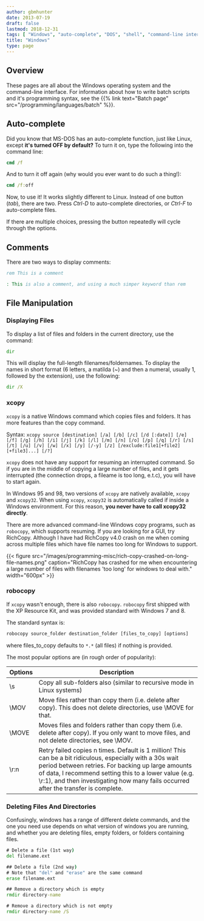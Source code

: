 ```yaml
---
author: gbmhunter
date: 2013-07-19
draft: false
lastmod: 2018-12-31
tags: [ "Windows", "auto-complete", "DOS", "shell", "command-line interface", "CLI", "comments", "xcopy" ]
title: "Windows"
type: page
---
```


## Overview

These pages are all about the Windows operating system and the command-line interface. For information about how to write batch scripts and it's programming syntax, see the {{% link text="Batch page" src="/programming/languages/batch" %}}.

## Auto-complete

Did you know that MS-DOS has an auto-complete function, just like Linux, except **it's turned OFF by default?** To turn it on, type the following into the command line:

```bat
cmd /f
```

And to turn it off again (why would you ever want to do such a thing!):

```bat
cmd /f:off
```

Now, to use it! It works slightly different to Linux. Instead of one button (_tab_), there are two. Press _Ctrl-D_ to auto-complete directories, or _Ctrl-F_ to auto-complete files.

If there are multiple choices, pressing the button repeatedly will cycle through the options.

## Comments

There are two ways to display comments:

```bat
rem This is a comment

: This is also a comment, and using a much simper keyword than rem
```

## File Manipulation

### Displaying Files

To display a list of files and folders in the current directory, use the command:

```bat
dir
```

This will display the full-length filenames/foldernames. To display the names in short format (6 letters, a matilda (~) and then a numeral, usually 1, followed by the extension), use the following:

```bat
dir /X
```

### xcopy

`xcopy` is a native Windows command which copies files and folders. It has more features than the copy command.

Syntax: `xcopy source [destination] [/a] [/b] [/c] [/d [:date]] [/e] [/f] [/g] [/h] [/i] [/j] [/k] [/l] [/m] [/n] [/o] [/p] [/q] [/r] [/s] [/t] [/u] [/v] [/w] [/x] [/y] [/-y] [/z] [/exclude:file1[+file2][+file3]...] [/?]`

`xcopy` does not have any support for resuming an interrupted command. So if you are in the middle of copying a large number of files, and it gets interrupted (the connection drops, a fileame is too long, e.t.c), you will have to start again.

In Windows 95 and 98, two versions of `xcopy` are natively available, `xcopy` and `xcopy32`. When using `xcopy`, `xcopy32` is automatically called if inside a Windows environment. For this reason, **you never have to call xcopy32 directly**.

There are more advanced command-line Windows copy programs, such as `robocopy`, which supports resuming. If you are looking for a GUI, try RichCopy. Although I have had RichCopy v4.0 crash on me when coming across multiple files which have file names too long for Windows to support.

{{< figure src="/images/programming-misc/rich-copy-crashed-on-long-file-names.png" caption="RichCopy has crashed for me when encountering a large number of files with filenames 'too long' for windows to deal with."  width="600px" >}}

### robocopy

If `xcopy` wasn't enough, there is also `robocopy`. `robocopy` first shipped with the XP Resource Kit, and was provided standard with Windows 7 and 8.

The standard syntax is:

```bat
robocopy source_folder destination_folder [files_to_copy] [options]
```

where files_to_copy defaults to `*.*` (all files) if nothing is provided.

The most popular options are (in rough order of popularity):

<table>
    <thead>
        <tr>
            <th>Options</th>
            <th>Description</th>
        </tr>
    </thead>
    <tbody>
        <tr>
            <td>\s</td>
            <td>Copy all sub-folders also (similar to recursive mode in Linux systems)</td>
        </tr>
        <tr>
            <td>\MOV</td>
            <td>Move files rather than copy them (i.e. delete after copy). This does not delete directories, use \MOVE for that.</td>
        </tr>
        <tr>
            <td>\MOVE</td>
            <td>Moves files and folders rather than copy them (i.e. delete after copy). If you only want to move files, and not delete directories, see \MOV.</td>
        </tr>
        <tr>
            <td>\r:n</td>
            <td>Retry failed copies n times. Default is 1 million! This can be a bit ridiculous, especially with a 30s wait period between retries. For backing up large amounts of data, I recommend setting this to a lower value (e.g. \r:1), and then investigating how many fails occurred after the transfer is complete.</td>
        </tr>
    </tbody>
</table>

### Deleting Files And Directories

Confusingly, windows has a range of different delete commands, and the one you need use depends on what version of windows you are running, and whether you are deleting files, empty folders, or folders containing files.

```bat
# Delete a file (1st way)
del filename.ext

## Delete a file (2nd way)
# Note that "del" and "erase" are the same command
erase filename.ext

## Remove a directory which is empty
rmdir directory-name

# Remove a directory which is not empty
rmdir directory-name /S
```